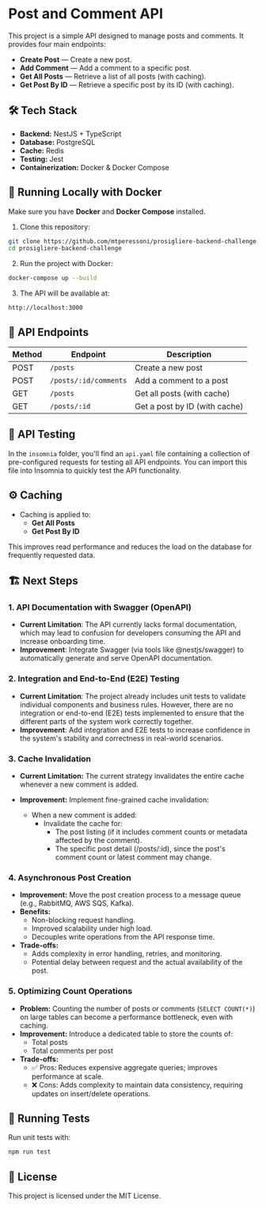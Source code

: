 # Post and Comment API

This project is a simple API designed to manage posts and comments. It provides four main endpoints:

- **Create Post** — Create a new post.
- **Add Comment** — Add a comment to a specific post.
- **Get All Posts** — Retrieve a list of all posts (with caching).
- **Get Post By ID** — Retrieve a specific post by its ID (with caching).

## 🛠️ Tech Stack

- **Backend:** NestJS + TypeScript
- **Database:** PostgreSQL
- **Cache:** Redis
- **Testing:** Jest
- **Containerization:** Docker & Docker Compose

## 🚀 Running Locally with Docker

Make sure you have **Docker** and **Docker Compose** installed.

1. Clone this repository:

```bash
git clone https://github.com/mtperessoni/prosigliere-backend-challenge.git
cd prosigliere-backend-challenge
```

2. Run the project with Docker:

```bash
docker-compose up --build
```

3. The API will be available at:

```
http://localhost:3000
```

## 📜 API Endpoints

| Method | Endpoint              | Description                   |
| ------ | --------------------- | ----------------------------- |
| POST   | `/posts`              | Create a new post             |
| POST   | `/posts/:id/comments` | Add a comment to a post       |
| GET    | `/posts`              | Get all posts (with cache)    |
| GET    | `/posts/:id`          | Get a post by ID (with cache) |

## 🧪 API Testing

In the `insomnia` folder, you'll find an `api.yaml` file containing a collection of pre-configured requests for testing all API endpoints. You can import this file into Insomnia to quickly test the API functionality.

## ⚙️ Caching

- Caching is applied to:
  - **Get All Posts**
  - **Get Post By ID**

This improves read performance and reduces the load on the database for frequently requested data.

## 🏗️ Next Steps

### 1. **API Documentation with Swagger (OpenAPI)**

- **Current Limitation**: The API currently lacks formal documentation, which may lead to confusion for developers consuming the API and increase onboarding time.
- **Improvement**: Integrate Swagger (via tools like @nestjs/swagger) to automatically generate and serve OpenAPI documentation.

### 2. **Integration and End-to-End (E2E) Testing**

- **Current Limitation**: The project already includes unit tests to validate individual components and business rules. However, there are no integration or end-to-end (E2E) tests implemented to ensure that the different parts of the system work correctly together.
- **Improvement**: Add integration and E2E tests to increase confidence in the system's stability and correctness in real-world scenarios.

### 3. **Cache Invalidation**

- **Current Limitation:** The current strategy invalidates the entire cache whenever a new comment is added.
- **Improvement:** Implement fine-grained cache invalidation:

  - When a new comment is added:
    - Invalidate the cache for:
      - The post listing (if it includes comment counts or metadata affected by the comment).
      - The specific post detail (/posts/:id), since the post's comment count or latest comment may change.

### 4. **Asynchronous Post Creation**

- **Improvement:** Move the post creation process to a message queue (e.g., RabbitMQ, AWS SQS, Kafka).
- **Benefits:**
  - Non-blocking request handling.
  - Improved scalability under high load.
  - Decouples write operations from the API response time.
- **Trade-offs:**
  - Adds complexity in error handling, retries, and monitoring.
  - Potential delay between request and the actual availability of the post.

### 5. **Optimizing Count Operations**

- **Problem:** Counting the number of posts or comments (`SELECT COUNT(*)`) on large tables can become a performance bottleneck, even with caching.
- **Improvement:** Introduce a dedicated table to store the counts of:
  - Total posts
  - Total comments per post
- **Trade-offs:**
  - ✅ Pros: Reduces expensive aggregate queries; improves performance at scale.
  - ❌ Cons: Adds complexity to maintain data consistency, requiring updates on insert/delete operations.

## 🧪 Running Tests

Run unit tests with:

```bash
npm run test
```

## 📄 License

This project is licensed under the MIT License.
